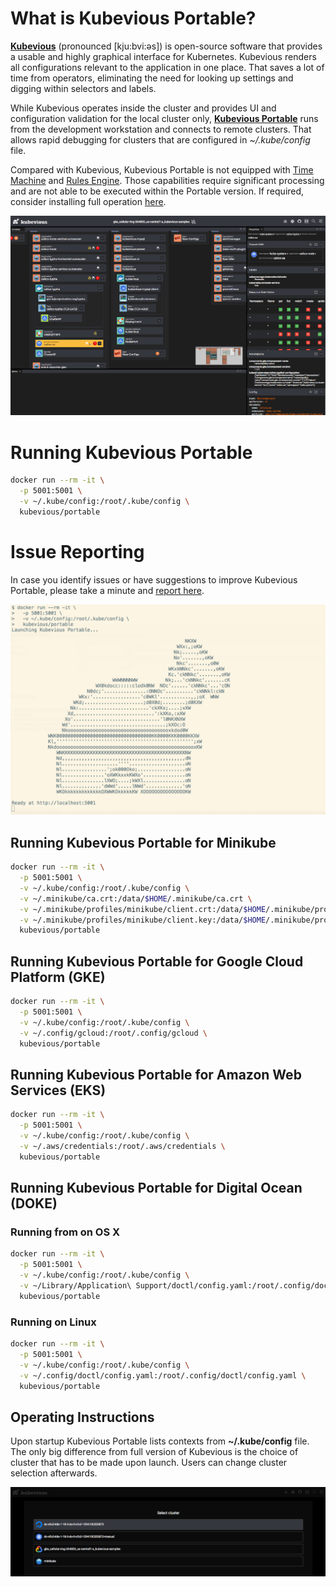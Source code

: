 # What is Kubevious Portable?
**[Kubevious](https://github.com/kubevious/kubevious)** (pronounced [kju:bvi:əs]) is open-source software that provides a usable and highly graphical interface for Kubernetes. Kubevious renders all configurations relevant to the application in one place. That saves a lot of time from operators, eliminating the need for looking up settings and digging within selectors and labels. 

While Kubevious operates inside the cluster and provides UI and configuration validation for the local cluster only, **[Kubevious Portable](https://github.com/kubevious/portable)** runs from the development workstation and connects to remote clusters. That allows rapid debugging for clusters that are configured in *~/.kube/config* file. 

Compared with Kubevious, Kubevious Portable is not equipped with [Time Machine](https://github.com/kubevious/kubevious/blob/master/docs/rules-engine.md#rules-engine) and [Rules Engine](https://youtu.be/Zb5ZIJEHONU). Those capabilities require significant processing and are not able to be executed within the Portable version. If required, consider installing full operation [here](https://kubevious.io).

![Kubevious Portable Preview](https://raw.githubusercontent.com/kubevious/media/master/portable/portable-view.png)

# Running Kubevious Portable
```sh
docker run --rm -it \
  -p 5001:5001 \
  -v ~/.kube/config:/root/.kube/config \
  kubevious/portable
```

# Issue Reporting
In case you identify issues or have suggestions to improve Kubevious Portable, please take a minute and [report here](https://github.com/kubevious/portable/issues/new/choose).

![Running Kubevious Portable](https://raw.githubusercontent.com/kubevious/media/master/portable/portable-run-script.png)

## Running Kubevious Portable for Minikube
```sh
docker run --rm -it \
  -p 5001:5001 \
  -v ~/.kube/config:/root/.kube/config \
  -v ~/.minikube/ca.crt:/data/$HOME/.minikube/ca.crt \
  -v ~/.minikube/profiles/minikube/client.crt:/data/$HOME/.minikube/profiles/minikube/client.crt \
  -v ~/.minikube/profiles/minikube/client.key:/data/$HOME/.minikube/profiles/minikube/client.key \
  kubevious/portable
```

## Running Kubevious Portable for Google Cloud Platform (GKE)
```sh
docker run --rm -it \
  -p 5001:5001 \
  -v ~/.kube/config:/root/.kube/config \
  -v ~/.config/gcloud:/root/.config/gcloud \
  kubevious/portable
```

## Running Kubevious Portable for Amazon Web Services (EKS)
```sh
docker run --rm -it \
  -p 5001:5001 \
  -v ~/.kube/config:/root/.kube/config \
  -v ~/.aws/credentials:/root/.aws/credentials \
  kubevious/portable
```

## Running Kubevious Portable for Digital Ocean (DOKE)

### Running from on OS X
```sh
docker run --rm -it \
  -p 5001:5001 \
  -v ~/.kube/config:/root/.kube/config \
  -v ~/Library/Application\ Support/doctl/config.yaml:/root/.config/doctl/config.yaml \
  kubevious/portable
```

### Running on Linux
```sh
docker run --rm -it \
  -p 5001:5001 \
  -v ~/.kube/config:/root/.kube/config \
  -v ~/.config/doctl/config.yaml:/root/.config/doctl/config.yaml \
  kubevious/portable
```

## Operating Instructions

Upon startup Kubevious Portable lists contexts from **~/.kube/config** file. The only big difference from full version of Kubevious is the choice of cluster that has to be made upon launch. Users can change cluster selection afterwards.

![Selecting Cluster in Kubevious Portable](https://raw.githubusercontent.com/kubevious/media/master/portable/portable-cluster-select.png)

